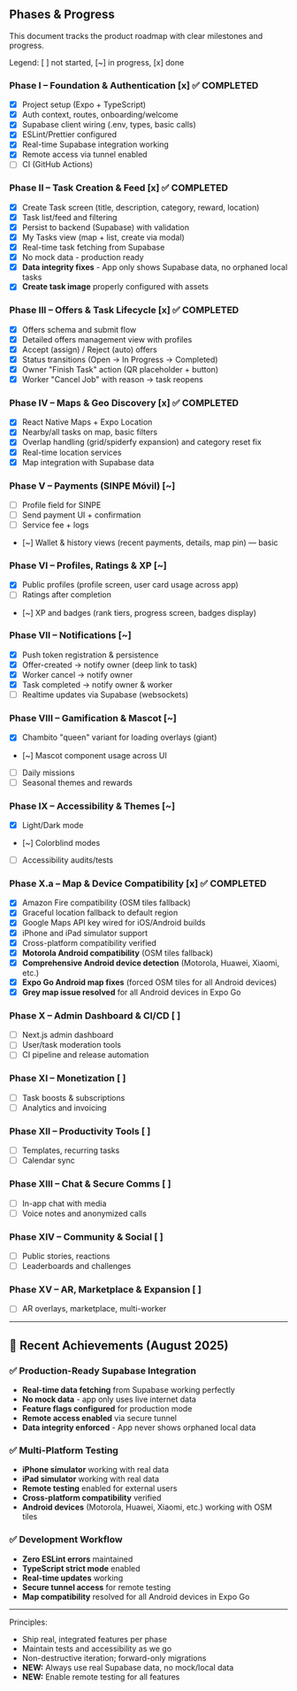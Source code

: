 ## Phases & Progress

This document tracks the product roadmap with clear milestones and progress.

Legend: [ ] not started, [~] in progress, [x] done

### Phase I – Foundation & Authentication [x] ✅ COMPLETED
- [x] Project setup (Expo + TypeScript)
- [x] Auth context, routes, onboarding/welcome
- [x] Supabase client wiring (.env, types, basic calls)
- [x] ESLint/Prettier configured
- [x] Real-time Supabase integration working
- [x] Remote access via tunnel enabled
- [ ] CI (GitHub Actions)

### Phase II – Task Creation & Feed [x] ✅ COMPLETED
- [x] Create Task screen (title, description, category, reward, location)
- [x] Task list/feed and filtering
- [x] Persist to backend (Supabase) with validation
- [x] My Tasks view (map + list, create via modal)
- [x] Real-time task fetching from Supabase
- [x] No mock data - production ready
- [x] **Data integrity fixes** - App only shows Supabase data, no orphaned local tasks
- [x] **Create task image** properly configured with assets

### Phase III – Offers & Task Lifecycle [x] ✅ COMPLETED
- [x] Offers schema and submit flow
- [x] Detailed offers management view with profiles
- [x] Accept (assign) / Reject (auto) offers
- [x] Status transitions (Open → In Progress → Completed)
- [x] Owner "Finish Task" action (QR placeholder + button)
- [x] Worker "Cancel Job" with reason → task reopens

### Phase IV – Maps & Geo Discovery [x] ✅ COMPLETED
- [x] React Native Maps + Expo Location
- [x] Nearby/all tasks on map, basic filters
- [x] Overlap handling (grid/spiderfy expansion) and category reset fix
- [x] Real-time location services
- [x] Map integration with Supabase data

### Phase V – Payments (SINPE Móvil) [~]
- [ ] Profile field for SINPE
- [ ] Send payment UI + confirmation
- [ ] Service fee + logs
- [~] Wallet & history views (recent payments, details, map pin) — basic

### Phase VI – Profiles, Ratings & XP [~]
- [x] Public profiles (profile screen, user card usage across app)
- [ ] Ratings after completion
- [~] XP and badges (rank tiers, progress screen, badges display)

### Phase VII – Notifications [~]
- [x] Push token registration & persistence
- [x] Offer-created → notify owner (deep link to task)
- [x] Worker cancel → notify owner
- [x] Task completed → notify owner & worker
- [ ] Realtime updates via Supabase (websockets)

### Phase VIII – Gamification & Mascot [~]
- [x] Chambito "queen" variant for loading overlays (giant)
- [~] Mascot component usage across UI
- [ ] Daily missions
- [ ] Seasonal themes and rewards

### Phase IX – Accessibility & Themes [~]
- [x] Light/Dark mode
- [~] Colorblind modes
- [ ] Accessibility audits/tests

### Phase X.a – Map & Device Compatibility [x] ✅ COMPLETED
- [x] Amazon Fire compatibility (OSM tiles fallback)
- [x] Graceful location fallback to default region
- [x] Google Maps API key wired for iOS/Android builds
- [x] iPhone and iPad simulator support
- [x] Cross-platform compatibility verified
- [x] **Motorola Android compatibility** (OSM tiles fallback)
- [x] **Comprehensive Android device detection** (Motorola, Huawei, Xiaomi, etc.)
- [x] **Expo Go Android map fixes** (forced OSM tiles for all Android devices)
- [x] **Grey map issue resolved** for all Android devices in Expo Go

### Phase X – Admin Dashboard & CI/CD [ ]
- [ ] Next.js admin dashboard
- [ ] User/task moderation tools
- [ ] CI pipeline and release automation

### Phase XI – Monetization [ ]
- [ ] Task boosts & subscriptions
- [ ] Analytics and invoicing

### Phase XII – Productivity Tools [ ]
- [ ] Templates, recurring tasks
- [ ] Calendar sync

### Phase XIII – Chat & Secure Comms [ ]
- [ ] In-app chat with media
- [ ] Voice notes and anonymized calls

### Phase XIV – Community & Social [ ]
- [ ] Public stories, reactions
- [ ] Leaderboards and challenges

### Phase XV – AR, Marketplace & Expansion [ ]
- [ ] AR overlays, marketplace, multi-worker

---

## 🎉 Recent Achievements (August 2025)

### ✅ Production-Ready Supabase Integration
- **Real-time data fetching** from Supabase working perfectly
- **No mock data** - app only uses live internet data
- **Feature flags configured** for production mode
- **Remote access enabled** via secure tunnel
- **Data integrity enforced** - App never shows orphaned local data

### ✅ Multi-Platform Testing
- **iPhone simulator** working with real data
- **iPad simulator** working with real data  
- **Remote testing** enabled for external users
- **Cross-platform compatibility** verified
- **Android devices** (Motorola, Huawei, Xiaomi, etc.) working with OSM tiles

### ✅ Development Workflow
- **Zero ESLint errors** maintained
- **TypeScript strict mode** enabled
- **Real-time updates** working
- **Secure tunnel access** for remote testing
- **Map compatibility** resolved for all Android devices in Expo Go

---

Principles:
- Ship real, integrated features per phase
- Maintain tests and accessibility as we go
- Non-destructive iteration; forward-only migrations
- **NEW:** Always use real Supabase data, no mock/local data
- **NEW:** Enable remote testing for all features
